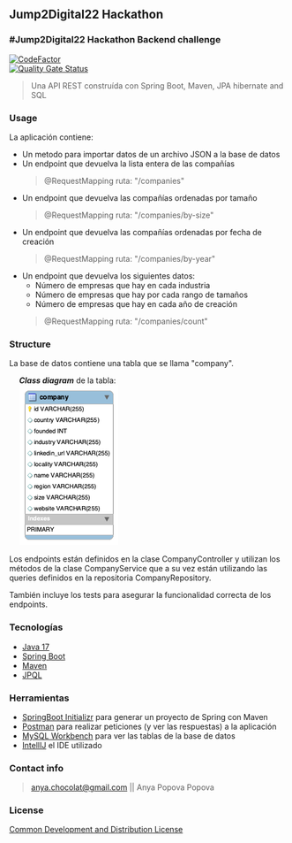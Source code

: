 ## Jump2Digital22 Hackathon

### #Jump2Digital22 Hackathon Backend challenge

[![CodeFactor](https://www.codefactor.io/repository/github/anya-chocolat/jump2digital22-hackathon-backend/badge)](https://www.codefactor.io/repository/github/anya-chocolat/jump2digital22-hackathon-backend) <br>
[![Quality Gate Status](https://sonarcloud.io/api/project_badges/measure?project=anya-chocolat_Jump2Digital22-Hackathon-Backend&metric=alert_status)](https://sonarcloud.io/summary/new_code?id=anya-chocolat_Jump2Digital22-Hackathon-Backend)

> Una API REST construída con Spring Boot, Maven, JPA hibernate and SQL

### Usage

La aplicación contiene:

* Un metodo para importar datos de un archivo JSON a la base de datos
* Un endpoint que devuelva la lista entera de las compañías
  > @RequestMapping ruta: "/companies"
* Un endpoint que devuelva las compañías ordenadas por tamaño
  > @RequestMapping ruta: "/companies/by-size"
* Un endpoint que devuelva las compañías ordenadas por fecha de creación
  > @RequestMapping ruta: "/companies/by-year"
* Un endpoint que devuelva los siguientes datos:
    * Número de empresas que hay en cada industria
    * Número de empresas que hay por cada rango de tamaños
    * Número de empresas que hay en cada año de creación
  > @RequestMapping ruta: "/companies/count"

### Structure

La base de datos contiene una tabla que se llama "company".

&emsp; ***Class diagram*** de la tabla: <br>
&emsp; ![Company table class diagram](https://github.com/anya-chocolat/Jump2Digital22-Hackathon-Backend/blob/main/Hackathon%20company%20Class%20DIagram.png?raw=true "Company table class diagram")

Los endpoints están definidos en la clase CompanyController y utilizan los métodos de la clase CompanyService que a su vez están utilizando las queries definidos en la repositoria CompanyRepository.

También incluye los tests para asegurar la funcionalidad correcta de los endpoints.

### Tecnologías

- [Java 17](https://docs.oracle.com/en/java/javase/17/)
- [Spring Boot](https://spring.io/projects/spring-boot)
- [Maven](https://maven.apache.org/)
- [JPQL](https://docs.oracle.com/javaee/6/tutorial/doc/bnbtg.html)

### Herramientas

- [SpringBoot Initializr](https://start.spring.io/) para generar un proyecto de Spring con Maven
- [Postman](https://www.getpostman.com/) para realizar peticiones (y ver las respuestas) a la aplicación
- [MySQL Workbench](https://www.mysql.com/products/workbench/) para ver las tablas de la base de datos
- [IntellIJ](https://www.jetbrains.com/idea/) el IDE utilizado

### Contact info

> anya.chocolat@gmail.com || Anya Popova Popova

### License

[Common Development and Distribution License](https://opensource.org/licenses/CDDL-1.0)